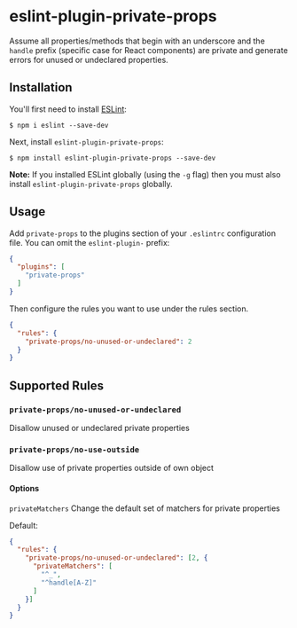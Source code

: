 # eslint-plugin-private-props

Assume all properties/methods that begin with an underscore and the `handle` prefix (specific case for React components) are private and generate errors for unused or undeclared properties.

## Installation

You'll first need to install [ESLint](http://eslint.org):

```
$ npm i eslint --save-dev
```

Next, install `eslint-plugin-private-props`:

```
$ npm install eslint-plugin-private-props --save-dev
```

**Note:** If you installed ESLint globally (using the `-g` flag) then you must also install `eslint-plugin-private-props` globally.

## Usage

Add `private-props` to the plugins section of your `.eslintrc` configuration file. You can omit the `eslint-plugin-` prefix:

```json
{
  "plugins": [
    "private-props"
  ]
}
```


Then configure the rules you want to use under the rules section.

```json
{
  "rules": {
    "private-props/no-unused-or-undeclared": 2
  }
}
```

## Supported Rules

### `private-props/no-unused-or-undeclared`
Disallow unused or undeclared private properties

### `private-props/no-use-outside`
Disallow use of private properties outside of own object

#### Options
`privateMatchers` Change the default set of matchers for private properties

Default:

```json
{
  "rules": {
    "private-props/no-unused-or-undeclared": [2, {
      "privateMatchers": [
        "^_", 
        "^handle[A-Z]"
      ]
    }]
  }
}
